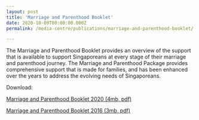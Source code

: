 ```yaml
---
layout: post
title: 'Marriage and Parenthood Booklet'
date: 2020-10-09T00:00:00.000Z
permalink: /media-centre/publications/marriage-and-parenthood-booklet/

---
```




The Marriage and Parenthood Booklet provides an overview of the support that is available to support Singaporeans at every stage of their marriage and parenthood journey. The Marriage and Parenthood Package provides comprehensive support that is made for families, and has been enhanced over the years to address the evolving needs of Singaporeans. 

Download:

[Marriage and Parenthood Booklet 2020 (4mb, pdf)](https://www.go.gov.sg/mpbooklet)

[Marriage and Parenthood Booklet 2016 (3mb, pdf)](https://github.com/isomerpages/isomerpages-stratgroup/raw/master/images/PublicationImages/m-p-booklet.pdf)
